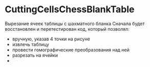 # CuttingCellsChessBlankTable
Вырезание ячеек таблицы с шахматного бланка
Сначала будет восстановлен и перетестирован код, который позволял: 
  - вручную, указав 4 точки на рисуне
  - извлечь таблицу 
  - провести гомографические преобразования над ней
  - разрезать на ячейки
  - 